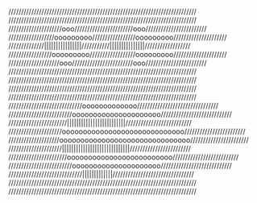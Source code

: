 //////////////////////////////////////////////////////////////////////////
//////////////////////////////////////////////////////////////////////////
/////////////////////ooo///////////////////////ooo////////////////////////
//////////////////ooooooooo/////////////////ooooooooo/////////////////////
//////////////||||||||||||||||///////////|||||||||||||||//////////////////
/////////////////ooooooooo//////////////////ooooooooo/////////////////////
////////////////////ooo////////////////////////ooo////////////////////////
//////////////////////////////////////////////////////////////////////////
//////////////////////////////////////////////////////////////////////////
//////////////////////////////////////////////////////////////////////////
//////////////////////////////////////////////////////////////////////////
/////////////////////////////ooooooooooooo////////////////////////////////
/////////////////////////ooooooooooooooooooooo////////////////////////////
///////////////////////|||||||||||||||||||||||||//////////////////////////
/////////////////////ooooooooooooooooooooooooooooo////////////////////////
////////////////////ooooooooooooooooooooooooooooooo///////////////////////
/////////////////////|||||||||||||||||||||||||||||////////////////////////
///////////////////////ooooooooooooooooooooooooo//////////////////////////
/////////////////////////ooooooooooooooooooooo////////////////////////////
/////////////////////////////|||||||||||||////////////////////////////////
//////////////////////////////////////////////////////////////////////////
//////////////////////////////////////////////////////////////////////////
